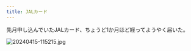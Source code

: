 ```yaml
---
title: JALカード
---
```


先月申し込んでいたJALカード、ちょうど1か月ほど経ってようやく届いた。

![20240415-115215.jpg](https://ceshmina-photos.s3.ap-northeast-1.amazonaws.com/medium/202404/20240415-115215.jpg)

